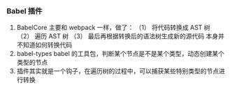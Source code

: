 ### Babel 插件

1. BabelCore 主要和 webpack 一样，做了：
   （1） 将代码转换成 AST 树
   （2） 遍历 AST 树
   （3） 最后再根据转换后的语法树生成新的源代码
   本身并不知道如何转换代码
2. babel-types babel 的工具包，判断某个节点是不是某个类型，动态创建某个类型的节点
3. 插件其实就是一个钩子，在遍历树的过程中，可以捕获某些特别类型的节点进行转换
